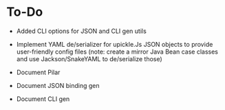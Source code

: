 To-Do
=====

* Added CLI options for JSON and CLI gen utils

* Implement YAML de/serializer for upickle.Js JSON objects to provide user-friendly config files
  (note: create a mirror Java Bean case classes and use Jackson/SnakeYAML to de/serialize those)

* Document Pilar

* Document JSON binding gen

* Document CLI gen
